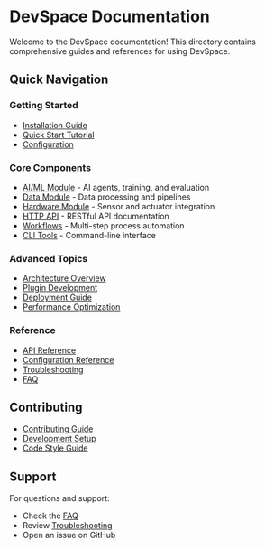 # DevSpace Documentation

Welcome to the DevSpace documentation! This directory contains comprehensive guides and references for using DevSpace.

## Quick Navigation

### Getting Started
- [Installation Guide](installation.md)
- [Quick Start Tutorial](quickstart.md)
- [Configuration](configuration.md)

### Core Components
- [AI/ML Module](ai/README.md) - AI agents, training, and evaluation
- [Data Module](data/README.md) - Data processing and pipelines
- [Hardware Module](hardware/README.md) - Sensor and actuator integration
- [HTTP API](api/README.md) - RESTful API documentation
- [Workflows](workflows/README.md) - Multi-step process automation
- [CLI Tools](cli/README.md) - Command-line interface

### Advanced Topics
- [Architecture Overview](architecture.md)
- [Plugin Development](plugins.md)
- [Deployment Guide](deployment.md)
- [Performance Optimization](performance.md)

### Reference
- [API Reference](api/reference.md)
- [Configuration Reference](configuration-reference.md)
- [Troubleshooting](troubleshooting.md)
- [FAQ](faq.md)

## Contributing
- [Contributing Guide](../CONTRIBUTING.md)
- [Development Setup](development.md)
- [Code Style Guide](style-guide.md)

## Support

For questions and support:
- Check the [FAQ](faq.md)
- Review [Troubleshooting](troubleshooting.md)
- Open an issue on GitHub
